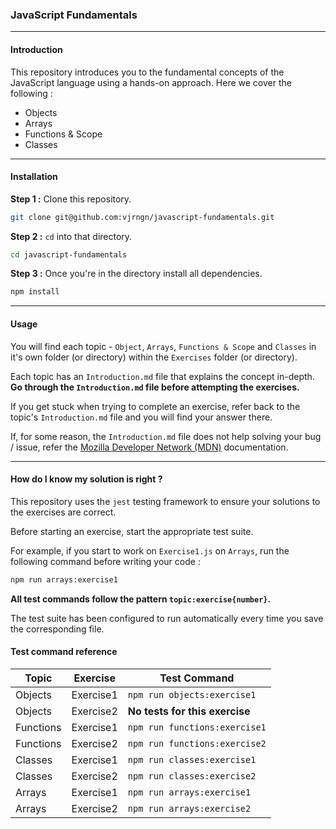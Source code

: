 ### JavaScript Fundamentals

---

#### Introduction

This repository introduces you to the fundamental concepts of the JavaScript language using a hands-on approach. Here we cover the following :

- Objects
- Arrays
- Functions & Scope
- Classes

---

#### Installation

**Step 1 :** Clone this repository.

```sh
git clone git@github.com:vjrngn/javascript-fundamentals.git
```

**Step 2 :** `cd` into that directory.

```sh
cd javascript-fundamentals
```

**Step 3 :** Once you're in the directory install all dependencies.

```sh
npm install
```

---

#### Usage

You will find each topic - `Object`, `Arrays`, `Functions & Scope` and `Classes` in it's own folder (or directory) within the `Exercises` folder (or directory).

Each topic has an `Introduction.md` file that explains the concept in-depth.
**Go through the `Introduction.md` file before attempting the exercises.**

If you get stuck when trying to complete an exercise, refer back to the topic's `Introduction.md` file and you will find your answer there.

If, for some reason, the `Introduction.md` file does not help solving your bug / issue, refer the [Mozilla Developer Network (MDN)](https://developer.mozilla.org/en-US/docs/Web/JavaScript) documentation.

---

#### How do I know my solution is right ?

This repository uses the `jest` testing framework to ensure your solutions to the exercises are correct.

Before starting an exercise, start the appropriate test suite.

For example, if you start to work on `Exercise1.js` on `Arrays`, run the following command before writing your code :

```sh
npm run arrays:exercise1
```

**All test commands follow the pattern `topic:exercise{number}`.**

The test suite has been configured to run automatically every time you save the corresponding file.

#### Test command reference

| Topic     | Exercise  | Test Command                     |
| --------- | --------- | -------------------------------- |
| Objects   | Exercise1 | `npm run objects:exercise1`   |
| Objects   | Exercise2 | **No tests for this exercise**   |
| Functions | Exercise1 | `npm run functions:exercise1` |
| Functions | Exercise2 | `npm run functions:exercise2` |
| Classes   | Exercise1 | `npm run classes:exercise1`   |
| Classes   | Exercise2 | `npm run classes:exercise2`   |
| Arrays    | Exercise1 | `npm run arrays:exercise1`    |
| Arrays    | Exercise2 | `npm run arrays:exercise2`    |
